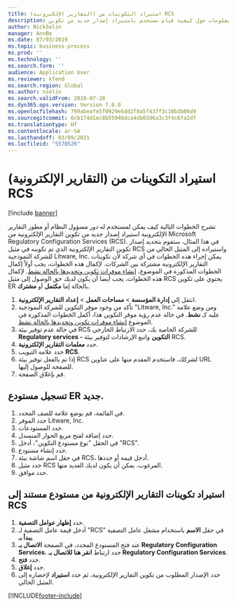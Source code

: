 ```yaml
---
title: (التقارير الإلكترونية) استيراد التكوينات من RCS
description: يوفر هذا الموضوع معلومات حول كيفية قيام مستخدم باستيراد إصدار جديد من تكوين ER من RCS.
author: NickSelin
manager: AnnBe
ms.date: 07/03/2019
ms.topic: business-process
ms.prod: ''
ms.technology: ''
ms.search.form: ''
audience: Application User
ms.reviewer: kfend
ms.search.region: Global
ms.author: nselin
ms.search.validFrom: 2019-07-28
ms.dyn365.ops.version: Version 7.0.0
ms.openlocfilehash: 799abeafe5f0929e6dd2f8a5f437f3c10b3b06d9
ms.sourcegitcommit: 6cb174d1ec8b55946dca4db03d6a3c3f4c6fa2df
ms.translationtype: HT
ms.contentlocale: ar-SA
ms.lasthandoff: 03/09/2021
ms.locfileid: "5570526"
---
```

# <a name="er-import-configurations-from-rcs"></a>(التقارير الإلكترونية) استيراد التكوينات من RCS

[!include [banner](../../includes/banner.md)]

تشرح الخطوات التالية كيف يمكن لمستخدم له دور مسؤول النظام أو مطور التقارير الإلكترونية استيراد إصدار جديد من تكوين التقارير الإلكترونية من Microsoft Regulatory Configuration Services (RCS). في هذا المثال، ستقوم بتحديد إصدار تكوين التقارير الإلكترونية الذي تم تكوينه في مثيل RCS واستيراده إلى المثيل الحالي من للشركة النموذجية Litware, Inc. يمكن إجراء هذه الخطوات في أي شركة لأن تكوينات التقارير الإلكترونية مشتركة بين الشركات. لإكمال هذه الخطوات، يجب أولاً إكمال الخطوات المذكورة في الموضوع، [إنشاء موفرات تكوين وتحديدها بالحالة نشط](er-configuration-provider-mark-it-active-2016-11.md). لإكمال هذه الخطوات، يجب أيضا أن يكون لديك حق الوصول إلى مثيل RCS يحتوي على تكوين ER بالحالة إما **مكتمل** أو **مشترك**.

1. انتقل إلى **إدارة المؤسسة** > **مساحات العمل‬** > **إعداد التقارير الإلكترونية**‬. 
2. تأكد من وجود موفر التكوين للشركة النموذجية "Litware, Inc." ومن وضع علامة عليه كـ **نشط**. في حالة عدم رؤية موفر التكوين هذا، أكمل الخطوات المذكورة في الموضوع [إنشاء موفرات تكوين وتحديدها بالحالة نشط‬](er-configuration-provider-mark-it-active-2016-11.md). 
3. في حالة عدم توفير بيئة RCS للشركة الخاصة بك، حدد الارتباط الخارجي **Regulatory services - التكوين** واتبع الإرشادات لتوفير بيئة RCS. 
4. حدد **معلمات التقارير الإلكترونية**. 
5. حدد علامة التبويب **RCS**. 
6. إذا تم بالفعل توفير بيئة RCS لشركك، فاستخدم المقدم منها على عناوين URL للصفحة للوصول إليها. 
7. قم بإغلاق الصفحة. 

## <a name="register-a-new-er-repository"></a>تسجيل مستودع ER جديد. 
1. في القائمة، قم بوضع علامة للصف المحدد. 
2. حدد الموفر Litware, Inc. 
3. حدد المستودعات. 
4. حدد إضافة لفتح مربع الحوار المنسدل. 
5. في الحقل "نوع مستودع التكوين"، أدخل "RCS". 
6. حدد إنشاء مستودع. 
7. في حقل اسم شاشة بيئة RCS، أدخل قيمة أو حددها. 
8. حدد مثيل RCS المرغوب. يمكن أن يكون لديك العديد منها. 
9. حدد موافق. 

## <a name="import-er-configurations-from-rcs-based-repository"></a>استيراد تكوينات التقارير الإلكترونية من مستودع مستند إلى RCS
1. حدد **إظهار عوامل التصفية**. 
2. أدخل قيمة عامل التصفية لـ "RCS" في حقل **الاسم** باستخدام مشغل عامل التصفية **يبدأ بـ**. 
3. عند فتح المستودع المحدد، في الصفحة **الاتصال بـ Regulatory Configuration Services**، حدد ارتباط **انقر هنا للاتصال بـ Regulatory Configuration Services**. 
4. حدد **فتح**. 
5. حدد **إغلاق**. 
6. حدد الإصدار المطلوب من تكوين التقارير الإلكترونية، ثم حدد **استيراد** لإحضاره إلى المثيل الحالي.



[!INCLUDE[footer-include](../../../../includes/footer-banner.md)]
